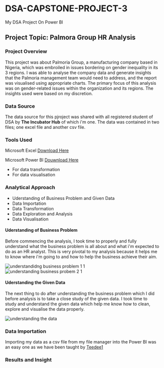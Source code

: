 # DSA-CAPSTONE-PROJECT-3
My DSA Project On Power BI
## Project Topic: Palmora Group HR Analysis
### Project Overview
This project was about Palmoria Group, a manufacturing company based in Nigeria, which was embroiled in issues 
bordering on gender inequality in its 3 regions. I was able to analyse the company data and generate insights that the Palmoria management 
team would need to address, and the report was visualised using appropriate charts. The primary focus of this analysis was on gender-related issues within the organization and its 
regions. The insights used were based on my discretion.
### Data Source
The data source for this pjroject was shared with all registered student of DSA by **The Incubator Hub** of which i'm one. The data was contained in two files; one excel file and another csv file.
### Tools Used
Microsoft Excel [Download Here](https://www.microsoft.com/en/microsoft-365/excel)

Microsoft Power BI [Douwnload Here](https://www.microsoft.com/en-us/download/details.aspx?id=58494)
- For data transformation
- For data visualisation
### Analytical Approach
- Uderstanding of Business Problem and Given Data
- Data Importation
- Data Transformation
- Data Exploration and Analysis
- Data Visualisation
#### Uderstanding of Business Problem  
Before commencing the analysis, I took time to properly and fully understand what the business problem is all about and what i'm expected to do as an HR analyst. This is very pivotal to my analysis because it helps me to know where i'm going to and how to help the business achieve their aim.


![understandidng business problem 1 1](https://github.com/user-attachments/assets/9e5be27b-2d96-4f8f-9b8a-02be61bd32a0)
![understanding business probem 2 1](https://github.com/user-attachments/assets/ba855655-e15d-4625-acfb-80be70abed07)

#### Uderstanding the Given Data
The next thing to do after understanding the business problem which I did before analysis is to take a close study of the given data. I took time to study and understand the given data which help me know how to clean, explore and visualise the data properly.

![understanding the data](https://github.com/user-attachments/assets/7240788d-7763-4d42-b5dc-95db37406784)

### Data Importation
Importing my data as a csv file from my file manager into the Power BI was an easy one as we have been taught by [Teedee1](https://www.linkedin.com/in/temidayoayeni/)


### Results and Insight
